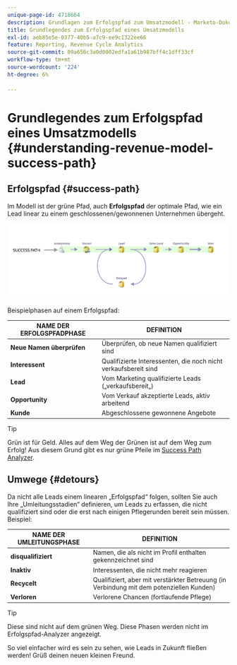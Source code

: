 ```yaml
---
unique-page-id: 4718664
description: Grundlagen zum Erfolgspfad zum Umsatzmodell - Marketo-Dokumente - Produktdokumentation
title: Grundlegendes zum Erfolgspfad eines Umsatzmodells
exl-id: aeb85e5e-0377-40b5-a7c9-ee9c1322ee66
feature: Reporting, Revenue Cycle Analytics
source-git-commit: 09a656c3a0d0002edfa1a61b987bff4c1dff33cf
workflow-type: tm+mt
source-wordcount: '224'
ht-degree: 6%

---
```


# Grundlegendes zum Erfolgspfad eines Umsatzmodells {#understanding-revenue-model-success-path}

## Erfolgspfad {#success-path}

Im Modell ist der grüne Pfad, auch **Erfolgspfad** der optimale Pfad, wie ein Lead linear zu einem geschlossenen/gewonnenen Unternehmen übergeht.

![—](assets/image2015-6-12-17-3a12-3a18.png)

Beispielphasen auf einem Erfolgspfad:

| **NAME DER ERFOLGSPFADPHASE** | **DEFINITION** |
|---|---|
| **Neue Namen überprüfen** | Überprüfen, ob neue Namen qualifiziert sind |
| **Interessent** | Qualifizierte Interessenten, die noch nicht verkaufsbereit sind |
| **Lead** | Vom Marketing qualifizierte Leads („verkaufsbereit„) |
| **Opportunity** | Vom Verkauf akzeptierte Leads, aktiv arbeitend |
| **Kunde** | Abgeschlossene gewonnene Angebote |

>[!TIP]
>
>Grün ist für Geld. Alles auf dem Weg der Grünen ist auf dem Weg zum Erfolg! Aus diesem Grund gibt es nur grüne Pfeile im [Success Path Analyzer](using-the-success-path-analyzer.md).

## Umwege {#detours}

Da nicht alle Leads einem linearen „Erfolgspfad“ folgen, sollten Sie auch Ihre „Umleitungsstadien“ definieren, um Leads zu erfassen, die nicht qualifiziert sind oder die erst nach einigen Pflegerunden bereit sein müssen. Beispiel:

| **NAME DER UMLEITUNGSPHASE** | **DEFINITION** |
|---|---|
| **disqualifiziert** | Namen, die als nicht im Profil enthalten gekennzeichnet sind |
| **Inaktiv** | Interessenten, die nicht mehr reagieren |
| **Recycelt** | Qualifiziert, aber mit verstärkter Betreuung (in Verbindung mit dem potenziellen Kunden) |
| **Verloren** | Verlorene Chancen (fortlaufende Pflege) |

>[!TIP]
>
>Diese sind nicht auf dem grünen Weg. Diese Phasen werden nicht im Erfolgspfad-Analyzer angezeigt.

So viel einfacher wird es sein zu sehen, wie Leads in Zukunft fließen werden! Grüß deinen neuen kleinen Freund.
